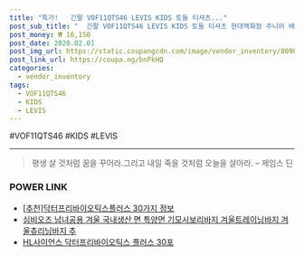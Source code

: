 ```yaml
--- 
title: "특가!   긴팔 VOF11QTS46 LEVIS KIDS 토들 티셔츠..." 
post_sub_title: "  긴팔 VOF11QTS46 LEVIS KIDS 토들 티셔츠 현대백화점 주니어 배트윙 리바이스키즈" 
post_money: ₩ 16,150 
post_date: 2020.02.01 
post_img_url: https://static.coupangcdn.com/image/vendor_inventory/809b/2ea0b8e32bcf95e74f8f4b53b912f6054dc718e3f916c888f67d69a369d4.jpg 
post_link_url: https://coupa.ng/bnPkHQ 
categories: 
  - vendor_inventory 
tags: 
  - VOF11QTS46 
  - KIDS 
  - LEVIS 
--- 
```

  #VOF11QTS46 #KIDS #LEVIS 
<hr> 

> 평생 살 것처럼 꿈을 꾸어라.그리고 내일 죽을 것처럼 오늘을 살아라. – 제임스 딘 


### POWER LINK

* <a href="https://blog.naver.com/fasyy4321/221786801126" target="_blank">[추천]닥터프리바이오틱스플러스 30가지 정보</a>
* <a href="https://blog.naver.com/fasyy4321/221786722273" target="_blank">심비오즈 남녀공용 겨울 국내생산 면 특양면 기모시보리바지 겨울트레이닝바지 겨울츄리닝바지 추</a>
* <a href="https://blog.naver.com/santokki14/221787299446" target="_blank">HL사이언스 닥터프리바이오틱스 플러스 30포</a>
